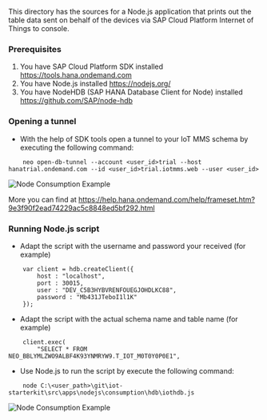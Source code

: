 This directory has the sources for a Node.js application that prints out the table data sent on behalf of the devices via SAP Cloud Platform Internet of Things to console.

### Prerequisites

1. You have SAP Cloud Platform SDK installed https://tools.hana.ondemand.com
2. You have Node.js installed https://nodejs.org/
3. You have NodeHDB (SAP HANA Database Client for Node) installed https://github.com/SAP/node-hdb

### Opening a tunnel

* With the help of SDK tools open a tunnel to your IoT MMS schema by executing the following command:

```
	neo open-db-tunnel --account <user_id>trial --host hanatrial.ondemand.com --id <user_id>trial.iotmms.web --user <user_id>
```

![Node Consumption Example](../../../../images/xs_tunnel.jpg?raw=true "Node Consumption Example")

More you can find at https://help.hana.ondemand.com/help/frameset.htm?9e3f90f2ead74229ac5c8848ed5bf292.html

### Running Node.js script

* Adapt the script with the username and password your received (for example)

```
	var client = hdb.createClient({
		host : "localhost",
		port : 30015,
		user : "DEV_C5B3HYBVRENFOUEGJOHDLKC88",
		password : "Mb431JTeboI1l1K"
	});
```

* Adapt the script with the actual schema name and table name (for example)

```
	client.exec(
		"SELECT * FROM NEO_BBLYMLZWO9ALBF4K93YNMRYW9.T_IOT_M0T0Y0P0E1",
```

* Use Node.js to run the script by execute the following command:

```
	node C:\<user_path>\git\iot-starterkit\src\apps\nodejs\consumption\hdb\iothdb.js
```

![Node Consumption Example](../../../../images/nodehdb.jpg?raw=true "Node Consumption Example")